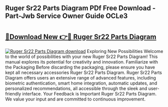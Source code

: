 ## Ruger Sr22 Parts Diagram PDf Free Download - Part-Jwb Service Owner Guide OCLe3

# <h2><a href="http://dfp91f.blite.top/?on=Ruger+Sr22+Parts+Diagram">🔗Download New 👉🔴 Ruger Sr22 Parts Diagram</a></h2>

[![Ruger Sr22 Parts Diagram download](https://i.imgur.com/lujVjoI.png)](http://dfp91f.blite.top/?on=Ruger+Sr22+Parts+Diagram)
Exploring New Possibilities Welcome to the world of possibilities with your new Ruger Sr22 Parts Diagram! This manual explores its potential for creativity and innovation. Familiarize with the Packaging Before discarding the packaging, please ensure you have kept all necessary accessories Ruger Sr22 Parts Diagram. Ruger Sr22 Parts Diagram offers users an extensive range of advanced features, including biometric authentication, smart home integration, automatic updates, and personalized recommendations, all accessible through the sleek and user-friendly interface. Your Feedback is Important Ruger Sr22 Parts Diagram. We value your input and are committed to continuous improvement.
